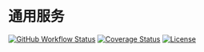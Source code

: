 # 通用服务

[![GitHub Workflow Status](https://img.shields.io/github/actions/workflow/status/miaoxing/services/build.yml?style=flat-square)](https://github.com/miaoxing/services/actions)
[![Coverage Status](https://img.shields.io/coveralls/miaoxing/services.svg?style=flat-square)](https://coveralls.io/r/miaoxing/services)
[![License](http://img.shields.io/badge/license-MIT-brightgreen.svg?style=flat-square)](http://www.opensource.org/licenses/MIT)
